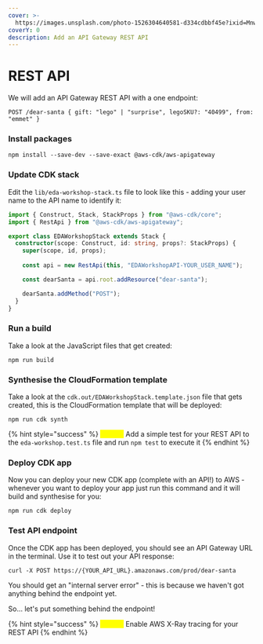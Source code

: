```yaml
---
cover: >-
  https://images.unsplash.com/photo-1526304640581-d334cdbbf45e?ixid=MnwxMjA3fDB8MHxwaG90by1wYWdlfHx8fGVufDB8fHx8&ixlib=rb-1.2.1&auto=format&fit=crop&w=2970&q=80
coverY: 0
description: Add an API Gateway REST API
---
```


# REST API

We will add an API Gateway REST API with a one endpoint:

```http
POST /dear-santa { gift: "lego" | "surprise", legoSKU?: "40499", from: "emmet" }
```

### Install packages

```shell
npm install --save-dev --save-exact @aws-cdk/aws-apigateway
```

### Update CDK stack

Edit the `lib/eda-workshop-stack.ts` file to look like this - adding your user name to the API name to identify it:

```typescript
import { Construct, Stack, StackProps } from "@aws-cdk/core";
import { RestApi } from "@aws-cdk/aws-apigateway";

export class EDAWorkshopStack extends Stack {
  constructor(scope: Construct, id: string, props?: StackProps) {
    super(scope, id, props);
    
    const api = new RestApi(this, "EDAWorkshopAPI-YOUR_USER_NAME");

    const dearSanta = api.root.addResource("dear-santa");

    dearSanta.addMethod("POST");
  }
}
```

### Run a build

Take a look at the JavaScript files that get created:

```
npm run build
```

### Synthesise the CloudFormation template

Take a look at the `cdk.out/EDAWorkshopStack.template.json` file that gets created, this is the CloudFormation template that will be deployed:

```
npm run cdk synth
```

{% hint style="success" %}
<mark style="color:yellow;">**Bonus:**</mark> Add a simple test for your REST API to the `eda-workshop.test.ts` file and run `npm test` to execute it
{% endhint %}

### Deploy CDK app

Now you can deploy your new CDK app (complete with an API!) to AWS - whenever you want to deploy your app just run this command and it will build and synthesise for you:

```
npm run cdk deploy
```

### Test API endpoint

Once the CDK app has been deployed, you should see an API Gateway URL in the terminal. Use it to test out your API response:

```shell
curl -X POST https://{YOUR_API_URL}.amazonaws.com/prod/dear-santa
```

You should get an "internal server error" - this is because we haven't got anything behind the endpoint yet.

So... let's put something behind the endpoint!

{% hint style="success" %}
<mark style="color:yellow;">**Bonus:**</mark> Enable AWS X-Ray tracing for your REST API
{% endhint %}
